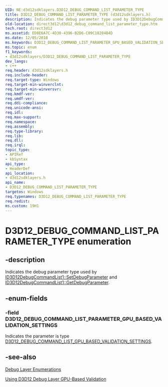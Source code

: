 ```yaml
---
UID: NE:d3d12sdklayers.D3D12_DEBUG_COMMAND_LIST_PARAMETER_TYPE
title: D3D12_DEBUG_COMMAND_LIST_PARAMETER_TYPE (d3d12sdklayers.h)
description: Indicates the debug parameter type used by ID3D12DebugCommandList1::SetDebugParameter and ID3D12DebugCommandList1::GetDebugParameter.
old-location: direct3d12\d3d12_debug_command_list_parameter_type.htm
tech.root: direct3d12
ms.assetid: ED8E6A7C-4D30-4396-B2D6-C09C18284B4D
ms.date: 12/05/2018
ms.keywords: D3D12_DEBUG_COMMAND_LIST_PARAMETER_GPU_BASED_VALIDATION_SETTINGS, D3D12_DEBUG_COMMAND_LIST_PARAMETER_TYPE, D3D12_DEBUG_COMMAND_LIST_PARAMETER_TYPE enumeration, d3d12sdklayers/D3D12_DEBUG_COMMAND_LIST_PARAMETER_GPU_BASED_VALIDATION_SETTINGS, d3d12sdklayers/D3D12_DEBUG_COMMAND_LIST_PARAMETER_TYPE, direct3d12.d3d12_debug_command_list_parameter_type
ms.topic: enum
f1_keywords:
- d3d12sdklayers/D3D12_DEBUG_COMMAND_LIST_PARAMETER_TYPE
dev_langs:
- c++
req.header: d3d12sdklayers.h
req.include-header: 
req.target-type: Windows
req.target-min-winverclnt: 
req.target-min-winversvr: 
req.kmdf-ver: 
req.umdf-ver: 
req.ddi-compliance: 
req.unicode-ansi: 
req.idl: 
req.max-support: 
req.namespace: 
req.assembly: 
req.type-library: 
req.lib: 
req.dll: 
req.irql: 
topic_type:
- APIRef
- kbSyntax
api_type:
- HeaderDef
api_location:
- d3d12sdklayers.h
api_name:
- D3D12_DEBUG_COMMAND_LIST_PARAMETER_TYPE
targetos: Windows
req.typenames: D3D12_DEBUG_COMMAND_LIST_PARAMETER_TYPE
req.redist: 
ms.custom: 19H1
---
```


# D3D12_DEBUG_COMMAND_LIST_PARAMETER_TYPE enumeration


## -description


Indicates the debug parameter type used by <a href="https://docs.microsoft.com/windows/desktop/api/d3d12sdklayers/nf-d3d12sdklayers-id3d12debugcommandlist1-setdebugparameter">ID3D12DebugCommandList1::SetDebugParameter</a> and <a href="https://docs.microsoft.com/windows/desktop/api/d3d12sdklayers/nf-d3d12sdklayers-id3d12debugcommandlist1-getdebugparameter">ID3D12DebugCommandList1::GetDebugParameter</a>.


## -enum-fields




### -field D3D12_DEBUG_COMMAND_LIST_PARAMETER_GPU_BASED_VALIDATION_SETTINGS

Indicates the parameter is type <a href="https://docs.microsoft.com/windows/desktop/api/d3d12sdklayers/ns-d3d12sdklayers-d3d12_debug_command_list_gpu_based_validation_settings">D3D12_DEBUG_COMMAND_LIST_GPU_BASED_VALIDATION_SETTINGS</a>.


## -see-also




<a href="https://docs.microsoft.com/windows/desktop/direct3d12/direct3d-12-sdklayers-enumerations">Debug Layer Enumerations</a>



<a href="https://docs.microsoft.com/windows/desktop/direct3d12/using-d3d12-debug-layer-gpu-based-validation">Using D3D12 Debug Layer GPU-Based Validation</a>
 

 

